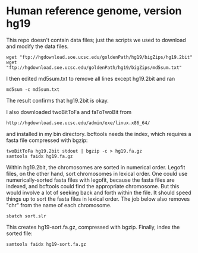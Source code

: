 # Human reference genome, version hg19

This repo doesn't contain data files; just the scripts we used to
download and modify the data files.

    wget "ftp://hgdownload.soe.ucsc.edu/goldenPath/hg19/bigZips/hg19.2bit"
	wget "ftp://hgdownload.soe.ucsc.edu/goldenPath/hg19/bigZips/md5sum.txt"

I then edited md5sum.txt to remove all lines except hg19.2bit and ran

    md5sum -c md5sum.txt

The result confirms that hg19.2bit is okay.

I also downloaded twoBitToFa and faToTwoBit from

    http://hgdownload.soe.ucsc.edu/admin/exe/linux.x86_64/

and installed in my bin directory. bcftools needs the index, which
requires a fasta file compressed with bgzip:

    twoBitToFa hg19.2bit stdout | bgzip -c > hg19.fa.gz
	samtools faidx hg19.fa.gz

Within hg19.2bit, the chromosomes are sorted in numerical
order. Legofit files, on the other hand, sort chromosomes in lexical
order. One could use numerically-sorted fasta files with legofit,
because the fasta files are indexed, and bcftools could find the
appropriate chromosome. But this would involve a lot of seeking back
and forth within the file. It should speed things up to sort the fasta
files in lexical order. The job below also removes "chr" from the name
of each chromosome.

    sbatch sort.slr

This creates hg19-sort.fa.gz, compressed with bgzip. Finally, index
the sorted file:

    samtools faidx hg19-sort.fa.gz



